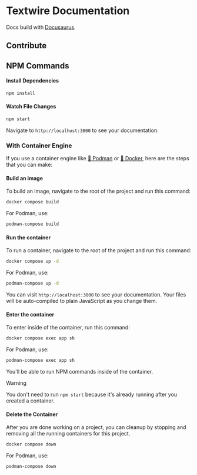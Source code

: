 # Textwire Documentation

Docs build with [Docusaurus](https://docusaurus.io/).

## Contribute
## NPM Commands
#### Install Dependencies
```bash
npm install
```

#### Watch File Changes
```bash
npm start
```

Navigate to `http://localhost:3000` to see your documentation.

### With Container Engine
If you use a container engine like [🦦 Podman](https://podman.io/) or [🐳 Docker](https://app.docker.com/), here are the steps that you can make:

#### Build an image
To build an image, navigate to the root of the project and run this command:

```bash
docker compose build
```

For Podman, use:

```bash
podman-compose build
```

#### Run the container
To run a container, navigate to the root of the project and run this command:

```bash
docker compose up -d
```

For Podman, use:

```bash
podman-compose up -d
```

You can visit `http://localhost:3000` to see your documentation. Your files will be auto-compiled to plain JavaScript as you change them.

#### Enter the container
To enter inside of the container, run this command:

```bash
docker compose exec app sh
```

For Podman, use:

```bash
podman-compose exec app sh
```

You'll be able to run NPM commands inside of the container.

> [!WARNING]
> You don't need to run `npm start` because it's already running after you created a container.

#### Delete the Container
After you are done working on a project, you can cleanup by stopping and removing all the running containers for this project.

```bash
docker compose down
```

For Podman, use:

```bash
podman-compose down
```